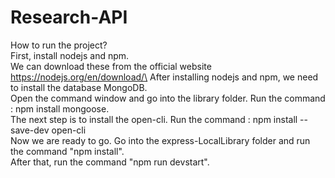# Research-API
How to run the project?\
First, install nodejs and npm. \
We can download these from the official website https://nodejs.org/en/download/\
After installing nodejs and npm, we need to install the database MongoDB.\
Open the command window and go into the library folder. Run the command : npm install mongoose.\
The next step is to install the open-cli. Run the command : npm install --save-dev open-cli\
Now we are ready to go. Go into the express-LocalLibrary folder and run the command "npm install".\
After that, run the command "npm run devstart".
